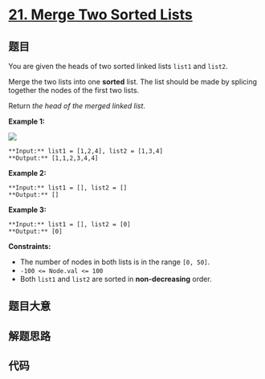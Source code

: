 # [21. Merge Two Sorted Lists](https://leetcode.com/problems/merge-two-sorted-lists)

## 题目

You are given the heads of two sorted linked lists `list1` and `list2`.

Merge the two lists into one **sorted** list. The list should be made by
splicing together the nodes of the first two lists.

Return _the head of the merged linked list_.



**Example 1:**

![](https://assets.leetcode.com/uploads/2020/10/03/merge_ex1.jpg)

    
    
    **Input:** list1 = [1,2,4], list2 = [1,3,4]
    **Output:** [1,1,2,3,4,4]
    

**Example 2:**

    
    
    **Input:** list1 = [], list2 = []
    **Output:** []
    

**Example 3:**

    
    
    **Input:** list1 = [], list2 = [0]
    **Output:** [0]
    



**Constraints:**

  * The number of nodes in both lists is in the range `[0, 50]`.
  * `-100 <= Node.val <= 100`
  * Both `list1` and `list2` are sorted in **non-decreasing** order.


## 题目大意

## 解题思路

## 代码

```javascript

```
